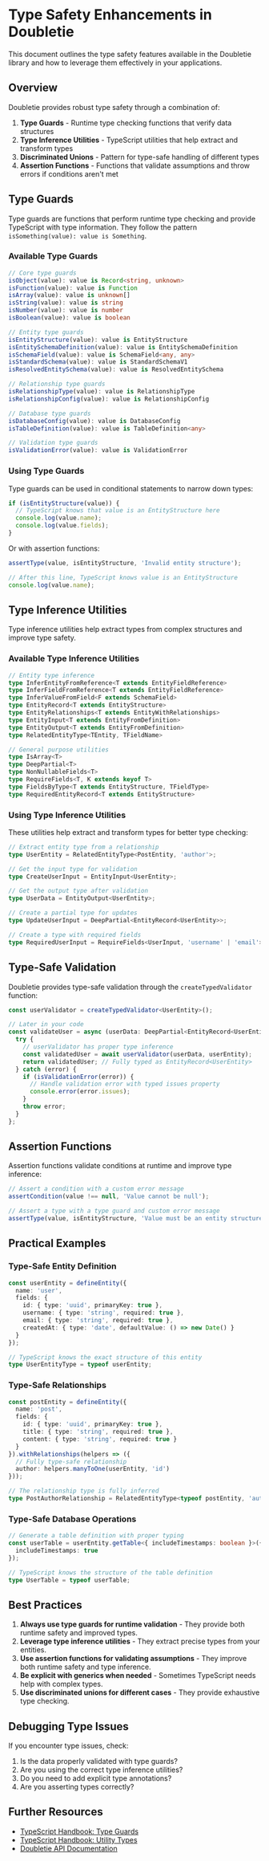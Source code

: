 # Type Safety Enhancements in Doubletie

This document outlines the type safety features available in the Doubletie library and how to leverage them effectively in your applications.

## Overview

Doubletie provides robust type safety through a combination of:

1. **Type Guards** - Runtime type checking functions that verify data structures
2. **Type Inference Utilities** - TypeScript utilities that help extract and transform types
3. **Discriminated Unions** - Pattern for type-safe handling of different types
4. **Assertion Functions** - Functions that validate assumptions and throw errors if conditions aren't met

## Type Guards

Type guards are functions that perform runtime type checking and provide TypeScript with type information. They follow the pattern `isSomething(value): value is Something`.

### Available Type Guards

```typescript
// Core type guards
isObject(value): value is Record<string, unknown>
isFunction(value): value is Function
isArray(value): value is unknown[]
isString(value): value is string
isNumber(value): value is number
isBoolean(value): value is boolean

// Entity type guards
isEntityStructure(value): value is EntityStructure
isEntitySchemaDefinition(value): value is EntitySchemaDefinition
isSchemaField(value): value is SchemaField<any, any>
isStandardSchema(value): value is StandardSchemaV1
isResolvedEntitySchema(value): value is ResolvedEntitySchema

// Relationship type guards
isRelationshipType(value): value is RelationshipType
isRelationshipConfig(value): value is RelationshipConfig

// Database type guards
isDatabaseConfig(value): value is DatabaseConfig
isTableDefinition(value): value is TableDefinition<any>

// Validation type guards
isValidationError(value): value is ValidationError
```

### Using Type Guards

Type guards can be used in conditional statements to narrow down types:

```typescript
if (isEntityStructure(value)) {
  // TypeScript knows that value is an EntityStructure here
  console.log(value.name);
  console.log(value.fields);
}
```

Or with assertion functions:

```typescript
assertType(value, isEntityStructure, 'Invalid entity structure');

// After this line, TypeScript knows value is an EntityStructure
console.log(value.name);
```

## Type Inference Utilities

Type inference utilities help extract types from complex structures and improve type safety.

### Available Type Inference Utilities

```typescript
// Entity type inference
type InferEntityFromReference<T extends EntityFieldReference>
type InferFieldFromReference<T extends EntityFieldReference>
type InferValueFromField<F extends SchemaField>
type EntityRecord<T extends EntityStructure>
type EntityRelationships<T extends EntityWithRelationships>
type EntityInput<T extends EntityFromDefinition>
type EntityOutput<T extends EntityFromDefinition>
type RelatedEntityType<TEntity, TFieldName>

// General purpose utilities
type IsArray<T>
type DeepPartial<T>
type NonNullableFields<T>
type RequireFields<T, K extends keyof T>
type FieldsByType<T extends EntityStructure, TFieldType>
type RequiredEntityRecord<T extends EntityStructure>
```

### Using Type Inference Utilities

These utilities help extract and transform types for better type checking:

```typescript
// Extract entity type from a relationship
type UserEntity = RelatedEntityType<PostEntity, 'author'>;

// Get the input type for validation
type CreateUserInput = EntityInput<UserEntity>;

// Get the output type after validation
type UserData = EntityOutput<UserEntity>;

// Create a partial type for updates
type UpdateUserInput = DeepPartial<EntityRecord<UserEntity>>;

// Create a type with required fields
type RequiredUserInput = RequireFields<UserInput, 'username' | 'email'>;
```

## Type-Safe Validation

Doubletie provides type-safe validation through the `createTypedValidator` function:

```typescript
const userValidator = createTypedValidator<UserEntity>();

// Later in your code
const validateUser = async (userData: DeepPartial<EntityRecord<UserEntity>>) => {
  try {
    // userValidator has proper type inference
    const validatedUser = await userValidator(userData, userEntity);
    return validatedUser; // Fully typed as EntityRecord<UserEntity>
  } catch (error) {
    if (isValidationError(error)) {
      // Handle validation error with typed issues property
      console.error(error.issues);
    }
    throw error;
  }
};
```

## Assertion Functions

Assertion functions validate conditions at runtime and improve type inference:

```typescript
// Assert a condition with a custom error message
assertCondition(value !== null, 'Value cannot be null');

// Assert a type with a type guard and custom error message
assertType(value, isEntityStructure, 'Value must be an entity structure');
```

## Practical Examples

### Type-Safe Entity Definition

```typescript
const userEntity = defineEntity({
  name: 'user',
  fields: {
    id: { type: 'uuid', primaryKey: true },
    username: { type: 'string', required: true },
    email: { type: 'string', required: true },
    createdAt: { type: 'date', defaultValue: () => new Date() }
  }
});

// TypeScript knows the exact structure of this entity
type UserEntityType = typeof userEntity;
```

### Type-Safe Relationships

```typescript
const postEntity = defineEntity({
  name: 'post',
  fields: {
    id: { type: 'uuid', primaryKey: true },
    title: { type: 'string', required: true },
    content: { type: 'string', required: true }
  }
}).withRelationships(helpers => ({
  // Fully type-safe relationship
  author: helpers.manyToOne(userEntity, 'id')
}));

// The relationship type is fully inferred
type PostAuthorRelationship = RelatedEntityType<typeof postEntity, 'author'>;
```

### Type-Safe Database Operations

```typescript
// Generate a table definition with proper typing
const userTable = userEntity.getTable<{ includeTimestamps: boolean }>({
  includeTimestamps: true
});

// TypeScript knows the structure of the table definition
type UserTable = typeof userTable;
```

## Best Practices

1. **Always use type guards for runtime validation** - They provide both runtime safety and improved types.
2. **Leverage type inference utilities** - They extract precise types from your entities.
3. **Use assertion functions for validating assumptions** - They improve both runtime safety and type inference.
4. **Be explicit with generics when needed** - Sometimes TypeScript needs help with complex types.
5. **Use discriminated unions for different cases** - They provide exhaustive type checking.

## Debugging Type Issues

If you encounter type issues, check:

1. Is the data properly validated with type guards?
2. Are you using the correct type inference utilities?
3. Do you need to add explicit type annotations?
4. Are you asserting types correctly?

## Further Resources

- [TypeScript Handbook: Type Guards](https://www.typescriptlang.org/docs/handbook/advanced-types.html#type-guards-and-differentiating-types)
- [TypeScript Handbook: Utility Types](https://www.typescriptlang.org/docs/handbook/utility-types.html)
- [Doubletie API Documentation](../README.md) 